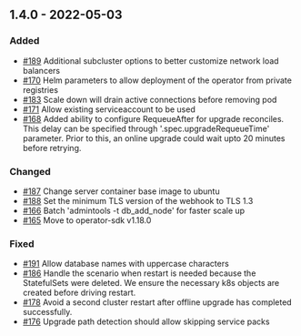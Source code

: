 ## 1.4.0 - 2022-05-03
### Added
* [#189](https://github.com/vertica/vertica-kubernetes/issues/189) Additional subcluster options to better customize network load balancers
* [#170](https://github.com/vertica/vertica-kubernetes/issues/170) Helm parameters to allow deployment of the operator from private registries
* [#183](https://github.com/vertica/vertica-kubernetes/issues/183) Scale down will drain active connections before removing pod
* [#171](https://github.com/vertica/vertica-kubernetes/issues/171) Allow existing serviceaccount to be used
* [#168](https://github.com/vertica/vertica-kubernetes/issues/168) Added ability to configure RequeueAfter for upgrade reconciles. This delay can be specified through '.spec.upgradeRequeueTime' parameter. Prior to this, an online upgrade could wait upto 20 minutes before retrying.
### Changed
* [#187](https://github.com/vertica/vertica-kubernetes/issues/187) Change server container base image to ubuntu
* [#188](https://github.com/vertica/vertica-kubernetes/issues/188) Set the minimum TLS version of the webhook to TLS 1.3
* [#166](https://github.com/vertica/vertica-kubernetes/issues/166) Batch 'admintools -t db_add_node' for faster scale up
* [#165](https://github.com/vertica/vertica-kubernetes/issues/165) Move to operator-sdk v1.18.0
### Fixed
* [#191](https://github.com/vertica/vertica-kubernetes/issues/191) Allow database names with uppercase characters
* [#186](https://github.com/vertica/vertica-kubernetes/issues/186) Handle the scenario when restart is needed because the StatefulSets were deleted.  We ensure the necessary k8s objects are created before driving restart.
* [#178](https://github.com/vertica/vertica-kubernetes/issues/178) Avoid a second cluster restart after offline upgrade has completed successfully.
* [#176](https://github.com/vertica/vertica-kubernetes/issues/176) Upgrade path detection should allow skipping service packs
